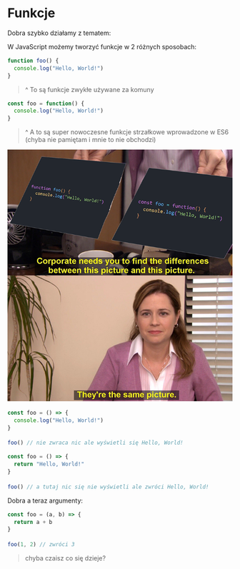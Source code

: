 # Funkcje

Dobra szybko działamy z tematem:

W JavaScript możemy tworzyć funkcje w 2 różnych sposobach:

```js
function foo() {
  console.log("Hello, World!")
}
```

> ^ To są funkcje zwykłe używane za komuny

```js
const foo = function() {
  console.log("Hello, World!")
}
```

> ^ A to są super nowoczesne funkcje strzałkowe wprowadzone w ES6 (chyba nie pamiętam i mnie to nie obchodzi)

![meme](./2.png)

```js
const foo = () => {
  console.log("Hello, World!")
}

foo() // nie zwraca nic ale wyświetli się Hello, World!
```

```js
const foo = () => {
  return "Hello, World!"
}

foo() // a tutaj nic się nie wyświetli ale zwróci Hello, World!
```

Dobra a teraz argumenty:

```js
const foo = (a, b) => {
  return a + b
}

foo(1, 2) // zwróci 3
```

> chyba czaisz co się dzieje?
